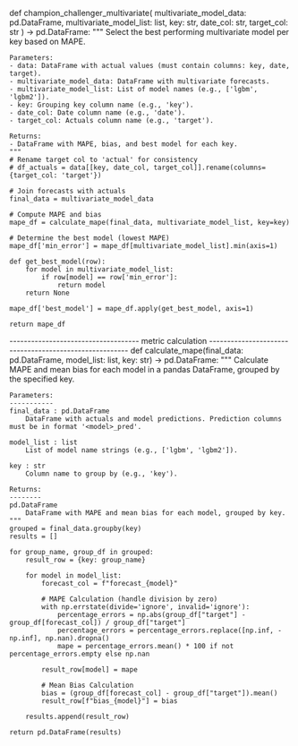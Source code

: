 def champion_challenger_multivariate(
    multivariate_model_data: pd.DataFrame,
    multivariate_model_list: list,
    key: str,
    date_col: str,
    target_col: str
) -> pd.DataFrame:
    """
    Select the best performing multivariate model per key based on MAPE.
 
    Parameters:
    - data: DataFrame with actual values (must contain columns: key, date, target).
    - multivariate_model_data: DataFrame with multivariate forecasts.
    - multivariate_model_list: List of model names (e.g., ['lgbm', 'lgbm2']).
    - key: Grouping key column name (e.g., 'key').
    - date_col: Date column name (e.g., 'date').
    - target_col: Actuals column name (e.g., 'target').
 
    Returns:
    - DataFrame with MAPE, bias, and best model for each key.
    """
    # Rename target col to 'actual' for consistency
    # df_actuals = data[[key, date_col, target_col]].rename(columns={target_col: 'target'})
 
    # Join forecasts with actuals
    final_data = multivariate_model_data
 
    # Compute MAPE and bias
    mape_df = calculate_mape(final_data, multivariate_model_list, key=key)
 
    # Determine the best model (lowest MAPE)
    mape_df['min_error'] = mape_df[multivariate_model_list].min(axis=1)
 
    def get_best_model(row):
        for model in multivariate_model_list:
            if row[model] == row['min_error']:
                return model
        return None
 
    mape_df['best_model'] = mape_df.apply(get_best_model, axis=1)
 
    return mape_df

------------------------------------ metric calculation -------------------------------------------------------
def calculate_mape(final_data: pd.DataFrame, model_list: list, key: str) -> pd.DataFrame:
    """
    Calculate MAPE and mean bias for each model in a pandas DataFrame, grouped by the specified key.

    Parameters:
    -----------
    final_data : pd.DataFrame
        DataFrame with actuals and model predictions. Prediction columns must be in format '<model>_pred'.

    model_list : list
        List of model name strings (e.g., ['lgbm', 'lgbm2']).

    key : str
        Column name to group by (e.g., 'key').

    Returns:
    --------
    pd.DataFrame
        DataFrame with MAPE and mean bias for each model, grouped by key.
    """
    grouped = final_data.groupby(key)
    results = []

    for group_name, group_df in grouped:
        result_row = {key: group_name}

        for model in model_list:
            forecast_col = f"forecast_{model}"

            # MAPE Calculation (handle division by zero)
            with np.errstate(divide='ignore', invalid='ignore'):
                percentage_errors = np.abs(group_df["target"] - group_df[forecast_col]) / group_df["target"]
                percentage_errors = percentage_errors.replace([np.inf, -np.inf], np.nan).dropna()
                mape = percentage_errors.mean() * 100 if not percentage_errors.empty else np.nan

            result_row[model] = mape

            # Mean Bias Calculation
            bias = (group_df[forecast_col] - group_df["target"]).mean()
            result_row[f"bias_{model}"] = bias

        results.append(result_row)

    return pd.DataFrame(results)
